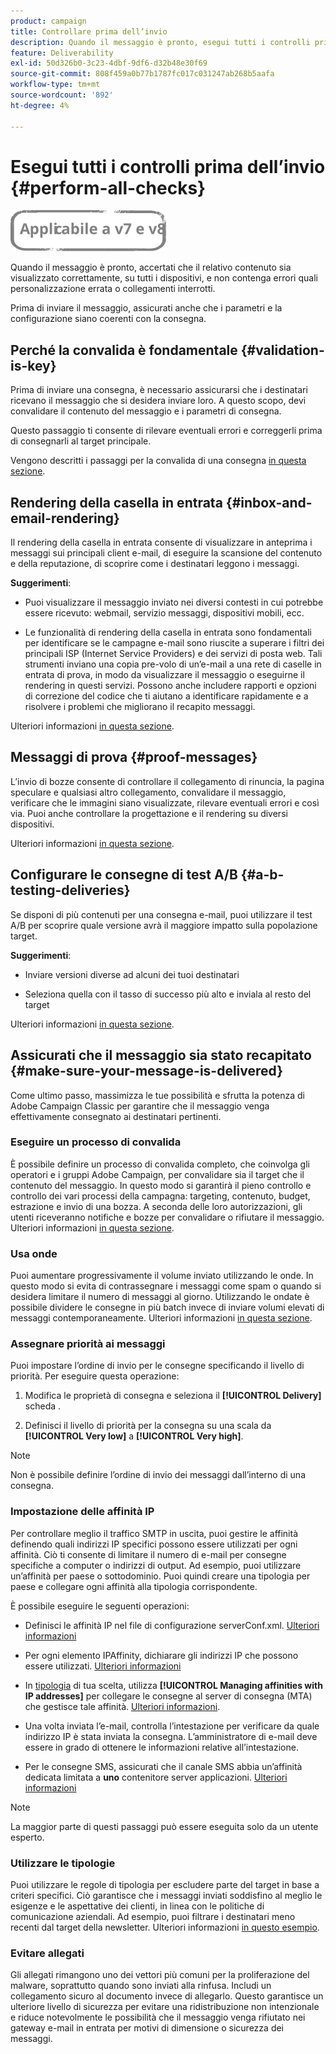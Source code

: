 ```yaml
---
product: campaign
title: Controllare prima dell’invio
description: Quando il messaggio è pronto, esegui tutti i controlli prima dell’invio
feature: Deliverability
exl-id: 50d326b0-3c23-4dbf-9df6-d32b48e30f69
source-git-commit: 808f459a0b77b1787fc017c031247ab268b5aafa
workflow-type: tm+mt
source-wordcount: '892'
ht-degree: 4%

---
```


# Esegui tutti i controlli prima dell’invio {#perform-all-checks}

![](../../assets/common.svg)

Quando il messaggio è pronto, accertati che il relativo contenuto sia visualizzato correttamente, su tutti i dispositivi, e non contenga errori quali personalizzazione errata o collegamenti interrotti.

Prima di inviare il messaggio, assicurati anche che i parametri e la configurazione siano coerenti con la consegna.

## Perché la convalida è fondamentale {#validation-is-key}

Prima di inviare una consegna, è necessario assicurarsi che i destinatari ricevano il messaggio che si desidera inviare loro. A questo scopo, devi convalidare il contenuto del messaggio e i parametri di consegna.

Questo passaggio ti consente di rilevare eventuali errori e correggerli prima di consegnarli al target principale.

Vengono descritti i passaggi per la convalida di una consegna [in questa sezione](steps-validating-the-delivery.md).

## Rendering della casella in entrata {#inbox-and-email-rendering}

Il rendering della casella in entrata consente di visualizzare in anteprima i messaggi sui principali client e-mail, di eseguire la scansione del contenuto e della reputazione, di scoprire come i destinatari leggono i messaggi.

**Suggerimenti**:

* Puoi visualizzare il messaggio inviato nei diversi contesti in cui potrebbe essere ricevuto: webmail, servizio messaggi, dispositivi mobili, ecc.

* Le funzionalità di rendering della casella in entrata sono fondamentali per identificare se le campagne e-mail sono riuscite a superare i filtri dei principali ISP (Internet Service Providers) e dei servizi di posta web. Tali strumenti inviano una copia pre-volo di un’e-mail a una rete di caselle in entrata di prova, in modo da visualizzare il messaggio o eseguirne il rendering in questi servizi. Possono anche includere rapporti e opzioni di correzione del codice che ti aiutano a identificare rapidamente e a risolvere i problemi che migliorano il recapito messaggi.

Ulteriori informazioni [in questa sezione](inbox-rendering.md).

## Messaggi di prova {#proof-messages}

L’invio di bozze consente di controllare il collegamento di rinuncia, la pagina speculare e qualsiasi altro collegamento, convalidare il messaggio, verificare che le immagini siano visualizzate, rilevare eventuali errori e così via. Puoi anche controllare la progettazione e il rendering su diversi dispositivi.

Ulteriori informazioni [in questa sezione](steps-validating-the-delivery.md#sending-a-proof).

## Configurare le consegne di test A/B {#a-b-testing-deliveries}

Se disponi di più contenuti per una consegna e-mail, puoi utilizzare il test A/B per scoprire quale versione avrà il maggiore impatto sulla popolazione target.

**Suggerimenti**:

* Inviare versioni diverse ad alcuni dei tuoi destinatari

* Seleziona quella con il tasso di successo più alto e inviala al resto del target

Ulteriori informazioni [in questa sezione](get-started-a-b-testing.md).

## Assicurati che il messaggio sia stato recapitato {#make-sure-your-message-is-delivered}

Come ultimo passo, massimizza le tue possibilità e sfrutta la potenza di Adobe Campaign Classic per garantire che il messaggio venga effettivamente consegnato ai destinatari pertinenti.

### Eseguire un processo di convalida

È possibile definire un processo di convalida completo, che coinvolga gli operatori e i gruppi Adobe Campaign, per convalidare sia il target che il contenuto del messaggio. In questo modo si garantirà il pieno controllo e controllo dei vari processi della campagna: targeting, contenuto, budget, estrazione e invio di una bozza. A seconda delle loro autorizzazioni, gli utenti riceveranno notifiche e bozze per convalidare o rifiutare il messaggio. Ulteriori informazioni [in questa sezione](../../campaign/using/marketing-campaign-approval.md).

### Usa onde

Puoi aumentare progressivamente il volume inviato utilizzando le onde. In questo modo si evita di contrassegnare i messaggi come spam o quando si desidera limitare il numero di messaggi al giorno. Utilizzando le ondate è possibile dividere le consegne in più batch invece di inviare volumi elevati di messaggi contemporaneamente. Ulteriori informazioni [in questa sezione](steps-sending-the-delivery.md#sending-using-multiple-waves).

### Assegnare priorità ai messaggi

Puoi impostare l’ordine di invio per le consegne specificando il livello di priorità. Per eseguire questa operazione:

1. Modifica le proprietà di consegna e seleziona il **[!UICONTROL Delivery]** scheda .

1. Definisci il livello di priorità per la consegna su una scala da **[!UICONTROL Very low]** a **[!UICONTROL Very high]**.

>[!NOTE]
>
>Non è possibile definire l’ordine di invio dei messaggi dall’interno di una consegna.

### Impostazione delle affinità IP

Per controllare meglio il traffico SMTP in uscita, puoi gestire le affinità definendo quali indirizzi IP specifici possono essere utilizzati per ogni affinità. Ciò ti consente di limitare il numero di e-mail per consegne specifiche a computer o indirizzi di output. Ad esempio, puoi utilizzare un’affinità per paese o sottodominio. Puoi quindi creare una tipologia per paese e collegare ogni affinità alla tipologia corrispondente.

È possibile eseguire le seguenti operazioni:

* Definisci le affinità IP nel file di configurazione serverConf.xml. [Ulteriori informazioni](../../installation/using/configuring-campaign-server.md#managing-outbound-smtp-traffic-with-affinities)

* Per ogni elemento IPAffinity, dichiarare gli indirizzi IP che possono essere utilizzati. [Ulteriori informazioni](../../installation/using/email-deliverability.md#list-of-ip-addresses-to-use)

* In [tipologia](../../campaign-opt/using/about-campaign-typologies.md) di tua scelta, utilizza **[!UICONTROL Managing affinities with IP addresses]** per collegare le consegne al server di consegna (MTA) che gestisce tale affinità. [Ulteriori informazioni](../../campaign-opt/using/applying-rules.md#control-outgoing-smtp-traffic).

* Una volta inviata l’e-mail, controlla l’intestazione per verificare da quale indirizzo IP è stata inviata la consegna. L’amministratore di e-mail deve essere in grado di ottenere le informazioni relative all’intestazione.

* Per le consegne SMS, assicurati che il canale SMS abbia un’affinità dedicata limitata a **uno** contenitore server applicazioni. [Ulteriori informazioni](../../installation/using/configure-delivery-settings.md#managing-outbound-smtp-traffic-with-affinities)

>[!NOTE]
>
>La maggior parte di questi passaggi può essere eseguita solo da un utente esperto.

### Utilizzare le tipologie

Puoi utilizzare le regole di tipologia per escludere parte del target in base a criteri specifici. Ciò garantisce che i messaggi inviati soddisfino al meglio le esigenze e le aspettative dei clienti, in linea con le politiche di comunicazione aziendali. Ad esempio, puoi filtrare i destinatari meno recenti dal target della newsletter. Ulteriori informazioni [in questo esempio](../../campaign-opt/using/filtering-rules.md).

### Evitare allegati

Gli allegati rimangono uno dei vettori più comuni per la proliferazione del malware, soprattutto quando sono inviati alla rinfusa. Includi un collegamento sicuro al documento invece di allegarlo. Questo garantisce un ulteriore livello di sicurezza per evitare una ridistribuzione non intenzionale e riduce notevolmente le possibilità che il messaggio venga rifiutato nei gateway e-mail in entrata per motivi di dimensione o sicurezza dei messaggi.
